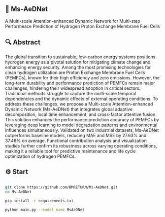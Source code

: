 

## **📌 Ms-AeDNet**

A Multi-scale Attention-enhanced Dynamic Network for Multi-step Performeace Prediction of Hydrogen Proton Exchange Membrane Fuel Cells

## **🔍 Abstract**

The global transition to sustainable, low-carbon energy systems positions hydrogen energy as a pivotal solution for mitigating climate change and enhancing energy security. Among the most promising technologies for clean hydrogen utilization are Proton Exchange Membrane Fuel Cells (PEMFCs), known for their high efficiency and zero emissions. However, the long-term durability and performance prediction of PEMFCs remain major challenges, hindering their widespread adoption in critical sectors. Traditional methods struggle to capture the multi-scale temporal dependencies and the dynamic effects of external operating conditions. To address these challenges, we propose a Multi-scale Attention-enhanced Dynamic Network (Ms-AeDNet) that integrates global adaptive decomposition, local time enhancement, and cross-factor attentive fusion. This solution enhances the performance prediction accuracy of PEMFCs by leveraging deep learning to model degradation patterns and environmental influences simultaneously. Validated on two industrial datasets, Ms-AeDNet outperforms baseline models, reducing MAE and MSE by 27.63\% and 37.48\% on average. Functional contribution analysis and visualization studies further confirm its robustness across varying operating conditions, making it a reliable tool for predictive maintenance and life cycle optimization of hydrogen PEMFCs.

## **⚙️ Start**

```bash

git clone https://github.com/BMRETURN/Ms-AeDNet.git
cd Ms-AeDNet

pip install -r requirements.txt

python main.py --model_name MsAeDNet
```